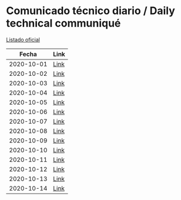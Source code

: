 # Comunicado técnico diario / Daily technical communiqué

[Listado oficial](https://www.gob.mx/salud/documentos/coronavirus-covid-19-comunicados-tecnicos-diarios-octubre-2020)

| Fecha               | Link        |
| ------------------- | ----------  |
| 2020-10-01 | [Link](https://www.gob.mx/salud/prensa/nuevo-coronavirus-en-el-mundo-covid-19-comunicado-tecnico-diario-253768) |
| 2020-10-02 | [Link](https://www.gob.mx/salud/prensa/nuevo-coronavirus-en-el-mundo-covid-19-comunicado-tecnico-diario-253874) |
| 2020-10-03 | [Link](https://www.gob.mx/salud/prensa/nuevo-coronavirus-en-el-mundo-covid-19-comunicado-tecnico-diario-253882) |
| 2020-10-04 | [Link](https://www.gob.mx/salud/prensa/nuevo-coronavirus-en-el-mundo-covid-19-comunicado-tecnico-diario-253909) |
| 2020-10-05 | [Link](https://www.gob.mx/salud/prensa/nuevo-coronavirus-en-el-mundo-covid-19-comunicado-tecnico-diario-254126) |
| 2020-10-06 | [Link](https://www.gob.mx/salud/prensa/nuevo-coronavirus-en-el-mundo-covid-19-comunicado-tecnico-diario-254127) |
| 2020-10-07 | [Link](https://www.gob.mx/salud/prensa/nuevo-coronavirus-en-el-mundo-covid-19-comunicado-tecnico-diario-254128) |
| 2020-10-08 | [Link](https://www.gob.mx/salud/prensa/nuevo-coronavirus-en-el-mundo-covid-19-comunicado-tecnico-diario-254129) |
| 2020-10-09 | [Link](https://www.gob.mx/salud/prensa/nuevo-coronavirus-en-el-mundo-covid-19-comunicado-tecnico-diario-254130) |
| 2020-10-10 | [Link](https://www.gob.mx/salud/prensa/nuevo-coronavirus-en-el-mundo-covid-19-comunicado-tecnico-diario-254131) |
| 2020-10-11 | [Link](https://www.gob.mx/salud/prensa/nuevo-coronavirus-en-el-mundo-covid-19-comunicado-tecnico-diario-254132) |
| 2020-10-12 | [Link](https://www.gob.mx/salud/prensa/nuevo-coronavirus-en-el-mundo-covid-19-comunicado-tecnico-diario-254597) |
| 2020-10-13 | [Link](https://www.gob.mx/salud/prensa/nuevo-coronavirus-en-el-mundo-covid-19-comunicado-tecnico-diario-254675) |
| 2020-10-14 | [Link](https://www.gob.mx/salud/prensa/nuevo-coronavirus-en-el-mundo-covid-19-comunicado-tecnico-diario-254677) |
